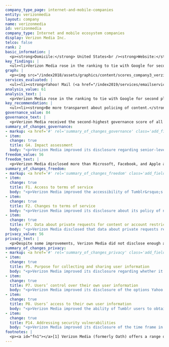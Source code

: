 ```yaml
---
company_type_page: internet-and-mobile-companies
entity: verizonmedia
layout: company
name: verizonmedia
id: verizonmedia
company_type: Internet and mobile ecosystem companies
display: Verizon Media Inc.
telco: false
rank: 2
basic_information: | 
  <p><strong>Domicile:</strong> United States<br /><strong>Website:</strong> <a href="http://www.verizonmedia.com">www.verizonmedia.com</a>&nbsp;</p>
key_findings: | 
  <ul><li>Verizon Media rose in the ranking to tie with Google for second place, and made a number of improvements to its disclosure.</li><li>Verizon Media disclosed less data than all other U.S. internet and mobile ecosystem companies about the government and private requests it received for user information.</li><li>Verizon Media was unclear about how it keeps user information secure, including how it handles data breaches.</li></ul>
graph: | 
  <p><img src="/index2018/assets/graphics/content/scores_company3_verzion.jpg" /></p>
services_evaluated: | 
  <ul><li><strong>Yahoo! Mail (<a href="/index2019/services/emailservice/">Email</a>)</strong></li><li><strong>Tumblr (<a href="/index2019/services/socialnetworkblog/">Social networking &amp; blog</a>)</strong></li></ul>
analysis_value: 61
analysis_text: | 
  <p>Verizon Media rose in the ranking to tie with Google for second place among the 12 internet and mobile ecosystem companies evaluated,<a href="#fn1"><sup>1</sup></a> falling slightly behind Microsoft.&nbsp;<a href="#fn2"><sup>2</sup></a> As a member of the Global Network Initiative (GNI), Verizon Media was among the top performers in the Governance category, disclosing strong human rights commitments and providing evidence of implementing those commitments. The company&rsquo;s overall score increased by three percentage points, mainly due to improved disclosures about its freedom of expression and privacy policies.<a href="#fn3"><sup>3</sup></a> Despite this progress, Verizon Media could still improve disclosure in key areas affecting users&rsquo; human rights. It should be more transparent about how content is policed on its platforms and about its security practices. Verizon Media disclosed less data than all other U.S. internet and mobile ecosystem companies about government and private requests it received for user information.<br /><br /></p><hr /><p><strong><br />Verizon Media Inc.</strong> (previously Oath, Inc.) is a subsidiary of Verizon Communications that provides a range of communication, sharing, and information and content services. Following the acquisition of Yahoo by Verizon Communications in June 2017, Verizon combined Yahoo and AOL branded services into a subsidiary called Oath. In January of 2019 Oath was renamed Verizon Media.</p><p><strong>Market cap:</strong> USD 238.7 billion<a href="#fn4"><sup>4</sup></a>&nbsp;<br /><strong>NasdaqGS:</strong> VZ</p>
key_recommendation: | 
  <ul><li><strong>Be more transparent about policing of content.</strong> Verizon Media should publish data on actions taken to restrict accounts and content that violate its rules.</li><li><strong>Communicate more clearly about security.</strong> Verizon Media should disclose how it responds to data breaches and be more forthcoming about how it keeps user information secure.</li><li><strong>Clarify grievance and remedy mechanisms.</strong> Verizon Media should clarify its grievance and remedy procedures for freedom of expression and privacy related concerns.</li></ul>
governance_value: 84
governance_text: | 
  <p>Verizon Media received the second-highest governance score of all internet and mobile ecosystem companies, behind Microsoft. The company disclosed a clear commitment to respect freedom of expression and privacy in the context of international human rights frameworks (G1), evidence of senior leadership oversight of human rights issues (G2), and employee training and a whistleblower program addressing freedom of expression and privacy (G3). As a GNI member, it engages with stakeholders, including civil society, on freedom of expression and privacy issues (G5). It improved disclosure of its human rights impact assessments by clarifying that the board and senior executives oversee the results of such assessments (G4). However, like most companies, it failed to disclose whether it assesses risks to freedom of expression and privacy associated with the use of automated decision-making and targeted advertising.</p>
summary_of_changes_governance:
- markup: <a href='#' rel='summary_of_changes_governance' class='add_fieldset dashicons-before dashicons-plus'><span>Add fieldset</span></a>
- item:
  change: true
  title: G4. Impact assessment
  body: "<p>Verizon Media improved its disclosure regarding senior-level oversight of its due diligence processes.</p>"
freedom_value: 56
freedom_text: | 
  <p>Verizon Media disclosed more than Microsoft, Facebook, and Apple about its policies affecting users&rsquo; freedom of expression, but still lacked transparency in key areas. It was less transparent about its process for enforcing its terms of service (F3) than all of its U.S. peers, other than Apple. Like most companies, it did not disclose any data about the volume or nature of actions it took to enforce its rules, such as removing content or restricting users&rsquo; accounts (F4). Its policies regarding whether or not users are notified of account and content restrictions lacked clarity (F8). Verizon Media published terms of service that were easy to find and understand (F1). Its commitment to directly notify users of changes to these terms was clear for Tumblr but not for Yahoo! Mail (F2).</p><p>On a positive note, Verizon Media disclosed more than all of its peers about how it handles government and private requests to censor content or restrict accounts (F5-F7). While it provided less thorough disclosure of how it responds to requests filed through private processes than it did for government requests (F5), it provided more data about private requests (F7) than any other internet and mobile ecosystem company. It disclosed more data about government requests it received than any company aside from Google (F6).</p>
summary_of_changes_freedom:
- markup: <a href='#' rel='summary_of_changes_freedom' class='add_fieldset dashicons-before dashicons-plus'><span>Add fieldset</span></a>
- item:
  change: true
  title: F1. Access to terms of service
  body: "<p>Verizon Media improved the accessibility of Tumblr&rsquo;s terms.</p>"
- item:
  change: true
  title: F2. Changes to terms of service
  body: "<p>Verizon Media improved its disclosure about its policy of notifying Yahoo! Mail users of changes to its terms of service.</p>"
- item:
  change: true
  title: F7. Data about private requests for content or account restriction
  body: "<p>Verizon Media disclosed that data about private requests received to restrict content and accounts on Tumblr can be downloaded in a structured data file.</p>"
privacy_value: 56
privacy_text: | 
  <p>Despite some improvements, Verizon Media did not disclose enough about its policies affecting users&rsquo; privacy, disclosing less than Microsoft, Apple, and Google. It disclosed more about what user information it collects and shares (P3, P4), and for what purposes (P5) than it did about how long it retains user information (P6). Since the previous RDR Index, the company clarified its purposes for combining user information (P5) and provided Yahoo! Mail users with some options to control the collection of their data (P7). However, it provided less information than its U.S. peers about its tracking of users across the internet (P9), failing to disclose whether it respects user signals to opt out of tracking.</p><p>In contrast to improvements around how it handles user information, Verizon Media fell behind its U.S. peers for transparency around how it responds to third-party requests for user information (P10-P12). It clearly explained how it responds to government requests, (P10), but disclosed less data than its peers about the government and private requests it received for user information (P11).<a href="#fn5"><sup>5</sup></a> Like other U.S. companies, Verizon Media did not divulge the exact number of requests received for user data under Foreign Intelligence Surveillance Act (FISA) requests or National Security Letters (NSLs), or the actions it took in response to these requests, since it is prohibited by law from doing so</p><p>It was also less transparent than Apple, Microsoft, Kakao, Yandex, and Google about its security policies (P13-P18). While it disclosed that it has a security team that conducts audits, it provided no information about monitoring and limiting employee access to user information (P13). It was among seven internet and mobile ecosystem companies to disclose nothing about its policies for handling data breaches (P15).</p>
summary_of_changes_privacy:
- markup: <a href='#' rel='summary_of_changes_privacy' class='add_fieldset dashicons-before dashicons-plus'><span>Add fieldset</span></a>
- item:
  change: true
  title: P5. Purpose for collecting and sharing user information
  body: "<p>Verizon Media improved its disclosure regarding whether it combines user information across company services and why.</p>"
- item:
  change: true
  title: P7. Users’ control over their own user information
  body: "<p>Verizon Media improved its disclosure of the options Yahoo! Mail users have to control the collection of some types of their information.</p>"
- item:
  change: true
  title: P8. Users’ access to their own user information
  body: "<p>Verizon Media improved the ability of Tumblr users to obtain a copy of their own information, although it made it less clear for Yahoo! Mail users which of their information was available to download.</p>"
- item:
  change: true
  title: P14. Addressing security vulnerabilities
  body: "<p>Verizon Media improved its disclosure of the time frame in which it will review reports of security vulnerabilities for Tumblr.</p>"
footnotes: | 
  <p><a id="fn1"></a>[1] Verizon Media (formerly Oath) offers a range of services and media brands. RDR&rsquo;s Index evaluates two of these services: Yahoo! Mail and Tumblr. See: <a href="https://www.oath.com/2019/01/07/oath-is-now-verizon-media/">www.oath.com/2019/01/07/oath-is-now-verizon-media/</a>&nbsp;<br /><a id="fn2"></a>[2] The research period for the 2019 Index ran from January 13, 2018 to February 8, 2019. Policies that came into effect after February 8, 2019 were not evaluated in this Index.<br /><a id="fn3"></a>[3] For Yahoo&rsquo;s performance in the 2018 Index, see: <a href="/index2018/companies/yahoo">rankingdigitalrights.org/index2018/companies/yahoo</a>&nbsp;<br /><a id="fn4"></a>[4] Bloomberg Markets, Accessed April 18, 2019, <a href="https://www.bloomberg.com/quote/VZ:US">www.bloomberg.com/quote/VZ:US</a>&nbsp;<br /><a id="fn5"></a>[5] &ldquo;USA FREEDOM Act of 2015,&rdquo; Pub. L. No. 114&ndash;23 (2015), <a href="https://www.congress.gov/bill/114th-congress/house-bill/2048">www.congress.gov/bill/114th-congress/house-bill/2048</a>&nbsp;</p>
---
```

